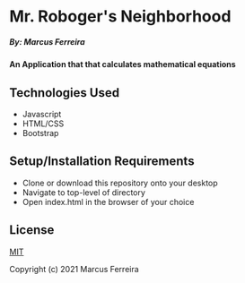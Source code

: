# Mr. Roboger's Neighborhood

##### By: Marcus Ferreira

#### An Application that that calculates mathematical equations
## Technologies Used

* Javascript
* HTML/CSS
* Bootstrap

## Setup/Installation Requirements

* Clone or download this repository onto your desktop
* Navigate to top-level of directory
* Open index.html in the browser of your choice

## License

[MIT](https://opensource.org/licenses/MIT)


Copyright (c) 2021 Marcus Ferreira